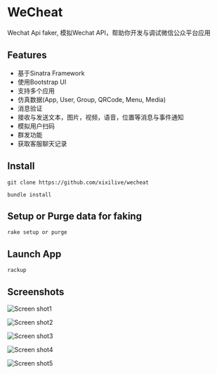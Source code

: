 WeCheat
====

Wechat Api faker, 模拟Wechat API，帮助你开发与调试微信公众平台应用


Features
----
* 基于Sinatra Framework
* 使用Bootstrap UI
* 支持多个应用
* 仿真数据(App, User, Group, QRCode, Menu, Media)
* 消息验证
* 接收与发送文本，图片，视频，语音，位置等消息与事件通知
* 模拟用户扫码
* 群发功能
* 获取客服聊天记录

Install
----
```
git clone https://github.com/xixilive/wecheat

bundle install
```

Setup or Purge data for faking
----
```
rake setup or purge
```

Launch App
----
```
rackup
```

Screenshots
----
![Screen shot1](http://img.hb.aicdn.com/e710375297765a2f13e195a3718efedeee18a48381d9-nlLxlq)

![Screen shot2](http://img.hb.aicdn.com/7454ec2d83cbb5f53b43a91cdc597f15b64c8b0016930-372lo4)

![Screen shot3](http://img.hb.aicdn.com/5aa30b6a8ef9631a47810c786b0e51435ad5870813ff5-Y0TQgY)

![Screen shot4](http://img.hb.aicdn.com/6fad2fc23384bf1ac6f0921187bd23de47fd053819a62-HDAkfk)

![Screen shot5](http://img.hb.aicdn.com/70d31b664bb1ea2c6eb05eff37cc5840bd2ccb25d26a-NYkiOr)
